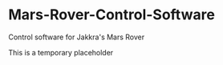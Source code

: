# Mars-Rover-Control-Software
Control software for Jakkra's Mars Rover

This is a temporary placeholder